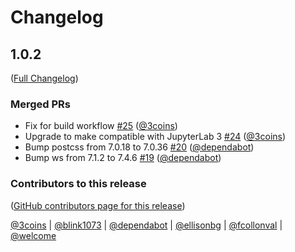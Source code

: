 # Changelog

<!-- <START NEW CHANGELOG ENTRY> -->

## 1.0.2

([Full Changelog](https://github.com/jupyterlab/jupyterlab-telemetry/compare/@jupyterlab/jupyterlab-telemetry@0.3.1...15ef01e0b9c72fdb5c1d7b02638342814f20a55d))

### Merged PRs

- Fix for build workflow [#25](https://github.com/jupyterlab/jupyterlab-telemetry/pull/25) ([@3coins](https://github.com/3coins))
- Upgrade to make compatible with JupyterLab 3 [#24](https://github.com/jupyterlab/jupyterlab-telemetry/pull/24) ([@3coins](https://github.com/3coins))
- Bump postcss from 7.0.18 to 7.0.36 [#20](https://github.com/jupyterlab/jupyterlab-telemetry/pull/20) ([@dependabot](https://github.com/dependabot))
- Bump ws from 7.1.2 to 7.4.6 [#19](https://github.com/jupyterlab/jupyterlab-telemetry/pull/19) ([@dependabot](https://github.com/dependabot))

### Contributors to this release

([GitHub contributors page for this release](https://github.com/jupyterlab/jupyterlab-telemetry/graphs/contributors?from=2020-03-16&to=2022-03-23&type=c))

[@3coins](https://github.com/search?q=repo%3Ajupyterlab%2Fjupyterlab-telemetry+involves%3A3coins+updated%3A2020-03-16..2022-03-23&type=Issues) | [@blink1073](https://github.com/search?q=repo%3Ajupyterlab%2Fjupyterlab-telemetry+involves%3Ablink1073+updated%3A2020-03-16..2022-03-23&type=Issues) | [@dependabot](https://github.com/search?q=repo%3Ajupyterlab%2Fjupyterlab-telemetry+involves%3Adependabot+updated%3A2020-03-16..2022-03-23&type=Issues) | [@ellisonbg](https://github.com/search?q=repo%3Ajupyterlab%2Fjupyterlab-telemetry+involves%3Aellisonbg+updated%3A2020-03-16..2022-03-23&type=Issues) | [@fcollonval](https://github.com/search?q=repo%3Ajupyterlab%2Fjupyterlab-telemetry+involves%3Afcollonval+updated%3A2020-03-16..2022-03-23&type=Issues) | [@welcome](https://github.com/search?q=repo%3Ajupyterlab%2Fjupyterlab-telemetry+involves%3Awelcome+updated%3A2020-03-16..2022-03-23&type=Issues)

<!-- <END NEW CHANGELOG ENTRY> -->
